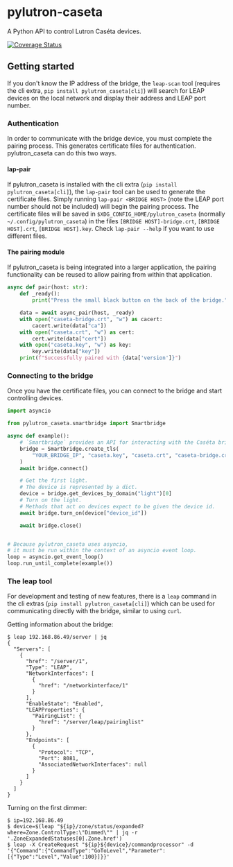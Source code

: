 # pylutron-caseta

A Python API to control Lutron Caséta devices.

[![Coverage Status](https://coveralls.io/repos/github/gurumitts/pylutron-caseta/badge.svg?branch=dev)](https://coveralls.io/github/gurumitts/pylutron-caseta?branch=dev)

## Getting started

If you don't know the IP address of the bridge, the `leap-scan` tool (requires the cli extra, `pip install pylutron_caseta[cli]`) will search for LEAP devices on the local network and display their address and LEAP port number.

### Authentication

In order to communicate with the bridge device, you must complete the pairing process. This generates certificate files for authentication. pylutron_caseta can do this two ways.

#### lap-pair

If pylutron_caseta is installed with the cli extra (`pip install pylutron_caseta[cli]`), the `lap-pair` tool can be used to generate the certificate files. Simply running `lap-pair <BRIDGE HOST>` (note the LEAP port number should not be included) will begin the pairing process. The certificate files will be saved in `$XDG_CONFIG_HOME/pylutron_caseta` (normally `~/.config/pylutron_caseta`) in the files `[BRIDGE HOST]-bridge.crt`, `[BRIDGE HOST].crt`,  `[BRIDGE HOST].key`. Check `lap-pair --help` if you want to use different files.

#### The pairing module

If pylutron_caseta is being integrated into a larger application, the pairing functionality can be reused to allow pairing from within that application.

```py
async def pair(host: str):
    def _ready():
        print("Press the small black button on the back of the bridge.")

    data = await async_pair(host, _ready)
    with open("caseta-bridge.crt", "w") as cacert:
        cacert.write(data["ca"])
    with open("caseta.crt", "w") as cert:
        cert.write(data["cert"])
    with open("caseta.key", "w") as key:
        key.write(data["key"])
    print(f"Successfully paired with {data['version']}")
```

### Connecting to the bridge

Once you have the certificate files, you can connect to the bridge and start controlling devices.

```py
import asyncio

from pylutron_caseta.smartbridge import Smartbridge

async def example():
    # `Smartbridge` provides an API for interacting with the Caséta bridge.
    bridge = Smartbridge.create_tls(
        "YOUR_BRIDGE_IP", "caseta.key", "caseta.crt", "caseta-bridge.crt"
    )
    await bridge.connect()

    # Get the first light.
    # The device is represented by a dict.
    device = bridge.get_devices_by_domain("light")[0]
    # Turn on the light.
    # Methods that act on devices expect to be given the device id.
    await bridge.turn_on(device["device_id"])

    await bridge.close()


# Because pylutron_caseta uses asyncio,
# it must be run within the context of an asyncio event loop.
loop = asyncio.get_event_loop()
loop.run_until_complete(example())
```

### The leap tool

For development and testing of new features, there is a `leap` command in the cli extras (`pip install pylutron_caseta[cli]`) which can be used for communicating directly with the bridge, similar to using `curl`.

Getting information about the bridge:

```
$ leap 192.168.86.49/server | jq
{
  "Servers": [
    {
      "href": "/server/1",
      "Type": "LEAP",
      "NetworkInterfaces": [
        {
          "href": "/networkinterface/1"
        }
      ],
      "EnableState": "Enabled",
      "LEAPProperties": {
        "PairingList": {
          "href": "/server/leap/pairinglist"
        }
      },
      "Endpoints": [
        {
          "Protocol": "TCP",
          "Port": 8081,
          "AssociatedNetworkInterfaces": null
        }
      ]
    }
  ]
}
```

Turning on the first dimmer:

```
$ ip=192.168.86.49
$ device=$(leap "${ip}/zone/status/expanded?where=Zone.ControlType:\"Dimmed\"" | jq -r '.ZoneExpandedStatuses[0].Zone.href')
$ leap -X CreateRequest "${ip}${device}/commandprocessor" -d '{"Command":{"CommandType":"GoToLevel","Parameter":[{"Type":"Level","Value":100}]}}'
```

